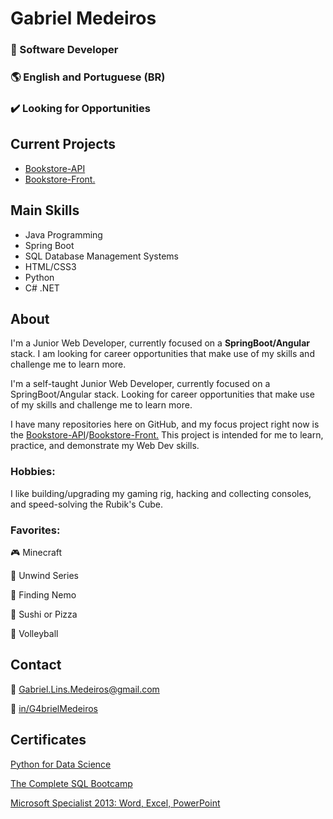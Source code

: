 # Gabriel Medeiros 
### 🌱 Software Developer
### 🌎 English and Portuguese (BR)
### ✔️ Looking for Opportunities

## Current Projects
- [Bookstore-API](https://github.com/G4brielMedeiros/Bookstore-api)
- [Bookstore-Front.](https://github.com/G4brielMedeiros/bookstore-front)

## Main Skills
- Java Programming
- Spring Boot
- SQL Database Management Systems
- HTML/CSS3
- Python
- C# .NET
## About
I'm a Junior Web Developer, currently focused on a **SpringBoot/Angular** stack.
I am looking for career opportunities that make use of my skills and challenge me to learn more.

I'm a self-taught Junior Web Developer, currently focused on a SpringBoot/Angular stack. Looking for career opportunities that make use of my skills and challenge me to learn more.

I have many repositories here on GitHub, and my focus project right now is the [Bookstore-API](https://github.com/G4brielMedeiros/Bookstore-api)/[Bookstore-Front.](https://github.com/G4brielMedeiros/bookstore-front)
This project is intended for me to learn, practice, and demonstrate my Web Dev skills.

### Hobbies:
I like building/upgrading my gaming rig, hacking and collecting consoles, and speed-solving the Rubik's Cube.
### Favorites:

🎮 Minecraft

📗 Unwind Series

🎥 Finding Nemo

🥘 Sushi or Pizza

🏐 Volleyball

## Contact
📧 Gabriel.Lins.Medeiros@gmail.com

🔗 [in/G4brielMedeiros](LinkedIn.com/in/G4brielMedeiros)

## Certificates

[Python for Data Science](https://www.udemy.com/certificate/UC-08576333-fee2-4ad8-8d81-0f7f61e28b45/)

[The Complete SQL Bootcamp](https://www.udemy.com/certificate/UC-313b0763-607f-4493-b603-01e871a2ff74/)

[Microsoft Specialist 2013: Word, Excel, PowerPoint](https://www.credly.com/users/gabrielmedeiros/badges)
